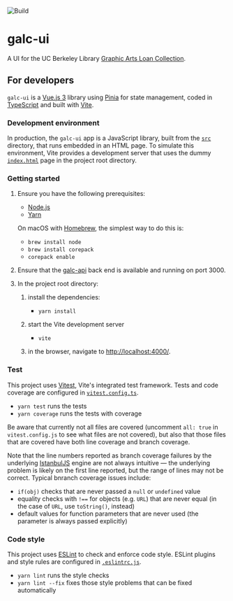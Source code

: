 ![Build](https://github.com/BerkeleyLibrary/galc-ui/actions/workflows/build.yml/badge.svg)

# galc-ui

A UI for the UC Berkeley Library [Graphic Arts Loan Collection](https://galc.lib.berkeley.edu/).

## For developers

`galc-ui` is a [Vue.js 3](https://vuejs.org/) library using [Pinia](https://pinia.vuejs.org/) for
state management, coded in [TypeScript](https://www.typescriptlang.org/) and built with
[Vite](https://vitejs.dev/).

### Development environment

In production, the `galc-ui` app is a JavaScript library, built from the [`src`](src) directory,
that runs embedded in an HTML page. To simulate this environment, Vite provides a development server
that uses the dummy [`index.html`](index.html) page in the project root directory.

### Getting started

1. Ensure you have the following prerequisites:

   - [Node.js](https://nodejs.org/en/)
   - [Yarn](https://yarnpkg.com/)

   On macOS with [Homebrew](https://brew.sh/), the simplest way to do this is:

   - `brew install node`
   - `brew install corepack`
   - `corepack enable`

2. Ensure that the [galc-api](https://github.com/BerkeleyLibrary/galc-api) back end is
   available and running on port 3000.

3. In the project root directory:
 
   1. install the dependencies:

      - `yarn install`

   2. start the Vite development server
   
      - `vite`
   
   3. in the browser, navigate to [http://localhost:4000/](http://localhost:4000/).

### Test

This project uses [Vitest](https://vitest.dev), Vite's integrated test framework.
Tests and code coverage are configured in [`vitest.config.ts`](vitest.config.ts).

- `yarn test` runs the tests
- `yarn coverage` runs the tests with coverage

Be aware that currently not all files are covered (uncomment `all: true` in 
`vitest.config.js` to see what files are not covered), but also that those
files that are covered have both line coverage and branch coverage.

Note that the line numbers reported as branch coverage failures by the 
underlying [IstanbulJS](https://github.com/istanbuljs) engine are not always
intuitive — the underlying problem is likely on the first line reported, but
the range of lines may not be correct. Typical bnranch coverage issues include:

- `if(obj)` checks that are never passed a `null` or `undefined` value
- equality checks with `!==` for objects (e.g. `URL`) that are never equal
  (in the case of `URL`, use `toString()`, instead)
- default values for function parameters that are never used (the parameter
  is always passed explicitly)

### Code style

This project uses [ESLint](https://eslint.org/) to check and enforce code style.
ESLint plugins and style rules are configured in [`.eslintrc.js`](.eslintrc.js).

- `yarn lint` runs the style checks
- `yarn lint --fix` fixes those style problems that can be fixed automatically
